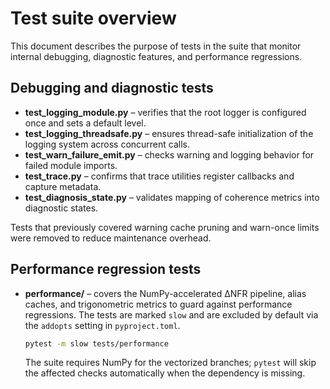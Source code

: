 # Test suite overview

This document describes the purpose of tests in the suite that monitor internal debugging, diagnostic features, and performance regressions.

## Debugging and diagnostic tests

- **test_logging_module.py** – verifies that the root logger is configured once and sets a default level.
- **test_logging_threadsafe.py** – ensures thread-safe initialization of the logging system across concurrent calls.
- **test_warn_failure_emit.py** – checks warning and logging behavior for failed module imports.
- **test_trace.py** – confirms that trace utilities register callbacks and capture metadata.
- **test_diagnosis_state.py** – validates mapping of coherence metrics into diagnostic states.

Tests that previously covered warning cache pruning and warn-once limits were removed to reduce maintenance overhead.

## Performance regression tests

- **performance/** – covers the NumPy-accelerated ΔNFR pipeline, alias caches, and trigonometric metrics to guard against performance regressions. The tests are marked `slow` and are excluded by default via the `addopts` setting in `pyproject.toml`.

  ```bash
  pytest -m slow tests/performance
  ```

  The suite requires NumPy for the vectorized branches; `pytest` will skip the affected checks automatically when the dependency is missing.
